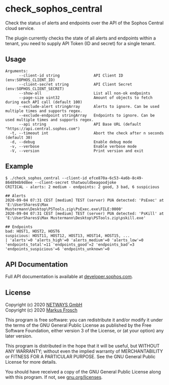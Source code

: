 check_sophos_central
====================

Check the status of alerts and endpoints over the API of the Sophos Central cloud service.

The plugin currently checks the state of all alerts and endpoints within a tenant, you need to supply API Token
(ID and secret) for a single tenant.

## Usage

```
Arguments:
      --client-id string               API Client ID (env:SOPHOS_CLIENT_ID)
      --client-secret string           API Client Secret (env:SOPHOS_CLIENT_SECRET)
      --show-all                       List all non-ok endpoints
      --page-size uint32               Amount of objects to fetch during each API call (default 100)
      --exclude-alert stringArray      Alerts to ignore. Can be used multiple times and supports regex.
      --exclude-endpoint stringArray   Endpoints to ignore. Can be used multiple times and supports regex.
      --api string                     API Base URL (default "https://api.central.sophos.com")
  -t, --timeout int                    Abort the check after n seconds (default 30)
  -d, --debug                          Enable debug mode
  -v, --verbose                        Enable verbose mode
  -V, --version                        Print version and exit
```

## Example

```
$ ./check_sophos_central --client-id efce870a-6c53-4a6b-8c49-864894b9d8ee --client-secret thatwouldbeagoodjoke
CRITICAL - alerts: 2 medium - endpoints: 2 good, 3 bad, 6 suspicious

## Alerts
2020-09-04 07:31 CEST [medium] TEST (server) PUA detected: 'PsExec' at 'E:\UserShares$\Max Mustermann\Desktop\PSTools.zip\PsExec.exe\FILE:0000'
2020-09-04 07:31 CEST [medium] TEST (server) PUA detected: 'PsKill' at 'E:\UserShares$\Max Mustermann\Desktop\PSTools.zip\pskill.exe'

## Endpoints
bad: HOST1, HOST2, HOST6
suspicious: HOST11, HOST12, HOST13, HOST14, HOST15, ...
| 'alerts'=0 'alerts_high'=0 'alerts_medium'=0 'alerts_low'=0 'endpoints_total'=11 'endpoints_good'=2 'endpoints_bad'=3 'endpoints_suspicious'=6 'endpoints_unknown'=0
```

## API Documentation

Full API documentation is available at [developer.sophos.com](https://developer.sophos.com/intro).

## License

Copyright (c) 2020 [NETWAYS GmbH](mailto:info@netways.de) \
Copyright (c) 2020 [Markus Frosch](mailto:markus.frosch@netways.de)

This program is free software: you can redistribute it and/or modify
it under the terms of the GNU General Public License as published by
the Free Software Foundation, either version 3 of the License, or
(at your option) any later version.

This program is distributed in the hope that it will be useful,
but WITHOUT ANY WARRANTY; without even the implied warranty of
MERCHANTABILITY or FITNESS FOR A PARTICULAR PURPOSE.  See the
GNU General Public License for more details.

You should have received a copy of the GNU General Public License
along with this program.  If not, see [gnu.org/licenses](https://www.gnu.org/licenses/).
